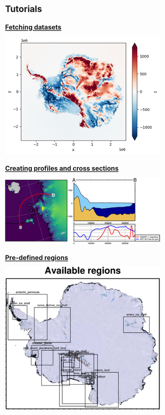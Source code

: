 # Tutorials

[Fetching datasets](fetch_walkthrough.ipynb)
-----------------------------------
![](outputs/fetch_walkthrough.png)

[Creating profiles and cross sections](profile_walkthrough.ipynb)
-----------------------------------
![](outputs/profile_walkthrough.png)

[Pre-defined regions](regions_plots.ipynb)
-----------------------------------
![](outputs/regions_plot.png)